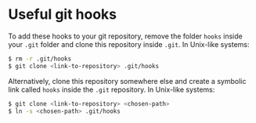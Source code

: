 # Useful git hooks
To add these hooks to your git repository, remove the folder `hooks` inside your `.git` folder and clone this repository inside `.git`. In Unix-like systems:
```sh
$ rm -r .git/hooks
$ git clone <link-to-repository> .git/hooks
```

Alternatively, clone this repository somewhere else and create a symbolic link called `hooks` inside the `.git` repository. In Unix-like systems:
```sh
$ git clone <link-to-repository> <chosen-path>
$ ln -s <chosen-path> .git/hooks
```

